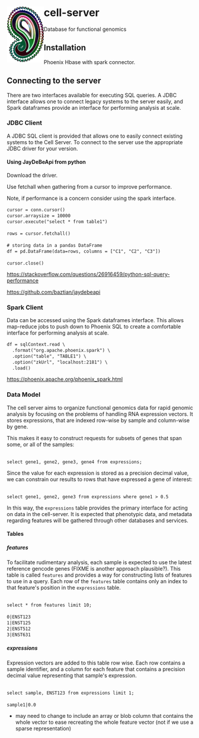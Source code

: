 # <img src="https://github.com/david4096/cell-server/blob/master/static/sammy_small.png" align="left"/> cell-server
Database for functional genomics

## Installation

Phoenix Hbase with spark connector.

## Connecting to the server

There are two interfaces available for executing SQL queries. A JDBC interface allows one to connect legacy systems to the server easily, and Spark dataframes provide an interface for performing analysis at scale.

### JDBC Client

A JDBC SQL client is provided that allows one to easily connect existing systems to the Cell Server. To connect to the server use the appropriate JDBC driver for your version.

#### Using JayDeBeApi from python

Download the driver.

Use fetchall when gathering from a cursor to improve performance.

Note, if performance is a concern consider using the spark interface.

```
cursor = conn.cursor()
cursor.arraysize = 10000
cursor.execute("select * from table1")

rows = cursor.fetchall()

# storing data in a pandas DataFrame
df = pd.DataFrame(data=rows, columns = ["C1", "C2", "C3"])

cursor.close()
```

https://stackoverflow.com/questions/26916459/python-sql-query-performance

https://github.com/baztian/jaydebeapi

### Spark Client

Data can be accessed using the Spark dataframes interface. This allows map-reduce jobs to push down to Phoenix SQL to create a comfortable interface for performing analysis at scale.

```
df = sqlContext.read \
  .format("org.apache.phoenix.spark") \
  .option("table", "TABLE1") \
  .option("zkUrl", "localhost:2181") \
  .load()
```

https://phoenix.apache.org/phoenix_spark.html

### Data Model

The cell server aims to organize functional genomics data for rapid genomic
analysis by focusing on the problems of handling RNA expression vectors. It
stores expressions, that are indexed row-wise by sample and column-wise by gene.

This makes it easy to construct requests for subsets of genes that span some,
or all of the samples:

```

select gene1, gene2, gene3, gene4 from expressions;

```

Since the value for each expression is stored as a precision decimal value,
we can constrain our results to rows that have expressed a gene of interest:

```

select gene1, gene2, gene3 from expressions where gene1 > 0.5

```

In this way, the `expressions` table provides the primary interface for acting
on data in the cell-server. It is expected that phenotypic data, and metadata
regarding features will be gathered through other databases and services.

#### Tables

##### features

To facilitate rudimentary analysis, each sample is expected to use the latest
reference gencode genes (FIXME is another approach plausible?). This table is
called `features` and provides a way for constructing lists of features to use
in a query. Each row of the `features` table contains only an index to that
feature's position in the `expressions` table.

```

select * from features limit 10;

0|ENST123
1|ENST125
2|ENST512
3|ENST631

```

##### expressions

Expression vectors are added to this table row wise. Each row contains a sample identifier, and a column for each feature that contains a precision decimal value representing that sample's expression.

```

select sample, ENST123 from expressions limit 1;

sample1|0.0

```

* may need to change to include an array or blob column that contains the whole
vector to ease recreating the whole feature vector (not if we use a sparse representation)
